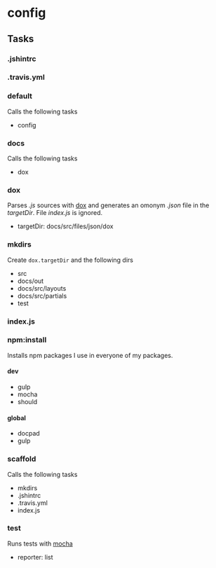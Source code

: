 
# config

## Tasks

### .jshintrc

### .travis.yml

### default

Calls the following tasks

  * config

### docs

Calls the following tasks

  * dox

### dox

Parses *.js* sources with [dox](https://github.com/visionmedia/dox) and generates
an omonym *.json* file in the *targetDir*. File *index.js* is ignored.

  * targetDir: docs/src/files/json/dox

### mkdirs

Create `dox.targetDir` and the following dirs

  * src
  * docs/out
  * docs/src/layouts
  * docs/src/partials
  * test

### index.js

### npm:install

Installs npm packages I use in everyone of my packages.

#### dev

  * gulp
  * mocha
  * should

#### global

  * docpad
  * gulp

### scaffold

Calls the following tasks

  * mkdirs
  * .jshintrc
  * .travis.yml
  * index.js

### test

Runs tests with [mocha](http://visionmedia.github.io/mocha/)

  * reporter: list

